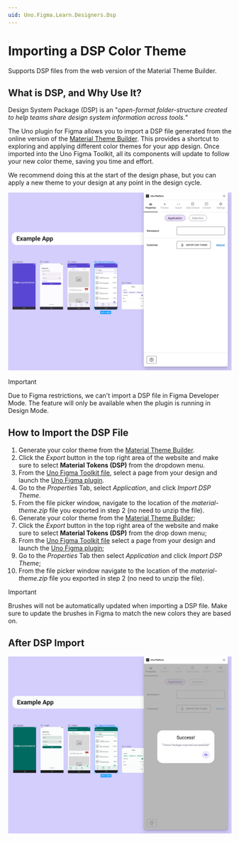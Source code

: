 ```yaml
---
uid: Uno.Figma.Learn.Designers.Dsp
---
```


# Importing a DSP Color Theme

Supports DSP files from the web version of the Material Theme Builder.

## What is DSP, and Why Use It?

Design System Package (DSP) is an "*open-format folder-structure created to help teams share design system information across tools.*"

The Uno plugin for Figma allows you to import a DSP file generated from the online version of the [Material Theme Builder](https://aka.platform.uno/uno-material-themebuilder). This provides a shortcut to exploring and applying different color themes for your app design. Once imported into the Uno Figma Toolkit, all its components will update to follow your new color theme, saving you time and effort.

We recommend doing this at the start of the design phase, but you can apply a new theme to your design at any point in the design cycle.

![Before DSP Import](assets/before-dsp-import.png)

> [!IMPORTANT]
> Due to Figma restrictions, we can't import a DSP file in Figma Developer Mode. The feature will only be available when the plugin is running in Design Mode.

## How to Import the DSP File

1. Generate your color theme from the [Material Theme Builder](https://aka.platform.uno/uno-material-themebuilder).
1. Click the *Export* button in the top right area of the website and make sure to select **Material Tokens (DSP)** from the dropdown menu.
1. From the [Uno Figma Toolkit file](https://aka.platform.uno/uno-figma-material-toolkit), select a page from your design and launch the [Uno Figma plugin](https://aka.platform.uno/uno-figma-plugin).
1. Go to the *Properties* Tab, select *Application*, and click *Import DSP Theme*.
1. From the file picker window, navigate to the location of the *material-theme.zip* file you exported in step 2 (no need to unzip the file).
1. Generate your color theme from the [Material Theme Builder](https://aka.platform.uno/uno-material-themebuilder);
1. Click the *Export* button in the top right area of the website and make sure to select **Material Tokens (DSP)** from the drop down menu;
1. From the [Uno Figma Toolkit file](https://aka.platform.uno/uno-figma-material-toolkit) select a page from your design and launch the [Uno Figma plugin](https://aka.platform.uno/uno-figma-plugin);
1. Go to the *Properties* Tab then select *Application* and click *Import DSP Theme*;
1. From the file picker window navigate to the location of the *material-theme.zip* file you exported in step 2 (no need to unzip the file).

> [!IMPORTANT]
> Brushes will not be automatically updated when importing a DSP file. Make sure to update the brushes in Figma to match the new colors they are based on.

## After DSP Import

![After DSP Import](assets/after-dsp-import.png)
